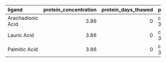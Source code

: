 | ligand            |   protein_concentration |   protein_days_thawed | plate_type   |    km |   vmax |   rsq |   km_std |   vmax_std |   rsq_std |
|:------------------|------------------------:|----------------------:|:-------------|------:|-------:|------:|---------:|-----------:|----------:|
| Arachadionic Acid |                    3.86 |                     0 | corning 3660 | 18.46 |   0.06 |  0.9  |    11.11 |       0    |      0.04 |
| Lauric Acid       |                    3.86 |                     0 | corning 3660 | 37.31 |   0.02 |  0.71 |    82.07 |       0.01 |      0.19 |
| Palmitic Acid     |                    3.86 |                     0 | corning 3660 | 15.61 |   0.03 |  0.73 |    28.37 |       0.01 |      0.15 |